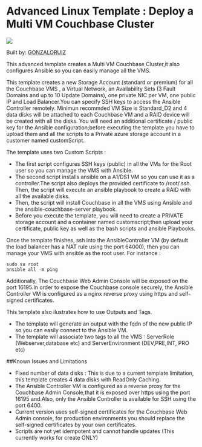 # Advanced Linux Template : Deploy a Multi VM Couchbase Cluster

<a href="https://portal.azure.com/#create/Microsoft.Template/uri/https%3A%2F%2Fraw.githubusercontent.com%2FAzure%2Fazure-quickstart-templates%2Fmaster%2Fcouchbase-ansible%2Fazuredeploy.json" target="_blank">
    <img src="http://azuredeploy.net/deploybutton.png"/>
</a>

Built by: [GONZALORUIZ](https://github.com/GONZALORUIZ)

This advanced template creates a Multi VM Couchbase Cluster,it also configures Ansible so you can easily manage all the VMS.

This template  creates a new Storage Account (standard or premium) for all the Couchbase VMS , a Virtual Network, an Availability Sets (3 Fault Domains and up to 10 Update Domains), one private NIC per VM, one public IP and Load Balancer.You can specify SSH keys to access the Ansible Controller remotely. Minimun recommded VM Size is Standard_D2 and 4 data disks will be attached to each Couchbase VM and a RAID device will be created with all the disks.
You will need an additional certificate / public key for the Ansible configuration;before executing the template you have to upload them and all the scripts to a Private azure storage account in a customer named customScript.

The template uses two Custom Scripts  :
 * The first script configures SSH keys (public) in all the VMs for the Root user so you can manage the VMS with Ansible.
 * The second script installs ansible on a A1/DS1 VM so you can use it as a controller.The script also deploys the provided certificate to /root/.ssh. Then, the script will execute an ansible playbook to create a RAID with all the available disks.
 * Then, the script will install Couchbase in all the VMS using Ansible and the ansible-couchbase-server  playbook.
 * Before you execute the template, you will need to create a PRIVATE storage account and a container named customscript;then  upload your certificate, public key as well as the bash scripts and ansible Playbooks.

 Once the template finishes, ssh into the AnsibleController VM (by default the load balancer has a NAT rule using the port 64000), then you can manage your VMS with ansible as the root user. For instance :

```
sudo su root
ansible all -m ping
```

Additionally, The Couchbase Web Admin Console will be exposed on the port 16195.In order to expose the Couchbase console securely, the Ansible Controller VM is configured as a nginx reverse proxy using https and self-signed certificates.

This template also ilustrates how to use Outputs and Tags.
 * The template will generate an output with the fqdn of the new public IP so you can easily connect to the Ansible VM.
 * The template will associate two tags to all the VMS : ServerRole (Webserver,database etc) and ServerEnvironment (DEV,PRE,INT, PRO etc)

##Known Issues and Limitations
- Fixed number of data disks : This is due to a current template  limitation, this template creates 4 data disks with ReadOnly Caching.
- The Ansible Controller VM is configured as a reverse proxy for the Couchbase Admin Console,that it is exposed over https using the port 16195 and.Also, only the Ansible Controller is available for SSH using the port 6400.
- Current version uses self-signed certificates for the Couchbase Web Admin console, for production environments you should replace the self-signed certificates by your own certificates.
- Scripts are not yet idempotent and cannot handle updates (This currently works for create ONLY)
